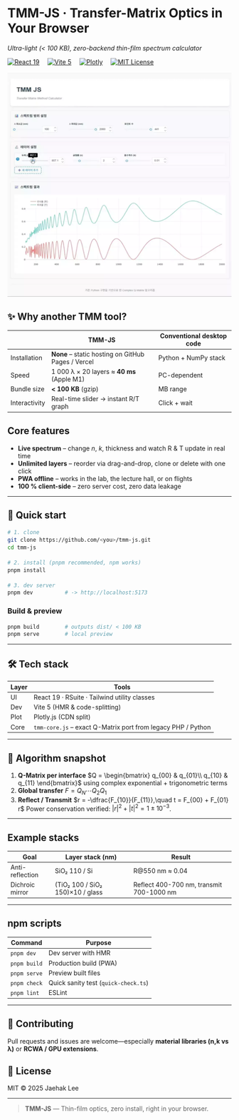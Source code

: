 
# TMM-JS · Transfer-Matrix Optics in Your Browser  
*Ultra-light (< 100 KB), zero-backend thin-film spectrum calculator*

[![React 19](https://img.shields.io/badge/React-19.0-blue?logo=react)](https://react.dev/) 
[![Vite 5](https://img.shields.io/badge/Vite-5.0-purple?logo=vite)](https://vitejs.dev/) 
[![Plotly](https://img.shields.io/badge/Plotly-latest-orange?logo=plotly)](https://plotly.com/javascript/) 
[![MIT License](https://img.shields.io/badge/License-MIT-green.svg)](LICENSE)

<p align="center">
  <img src="docs/tmmjs.webp" width="600" alt="Live demo">
</p>

## ✨ Why another TMM tool?
|                     | **TMM-JS**          | Conventional desktop code |
|---------------------|---------------------|---------------------------|
| Installation        | **None** – static hosting on GitHub Pages / Vercel | Python + NumPy stack |
| Speed               | 1 000 λ × 20 layers ≈ **40 ms** (Apple M1) | PC-dependent          |
| Bundle size         | **< 100 KB** (gzip) | MB range                 |
| Interactivity       | Real-time slider → instant R/T graph       | Click + wait          |

## Core features
- **Live spectrum** – change *n*, *k*, thickness and watch R & T update in real time  
- **Unlimited layers** – reorder via drag-and-drop, clone or delete with one click  
- **PWA offline** – works in the lab, the lecture hall, or on flights  
- **100 % client-side** – zero server cost, zero data leakage

---

## 🚀 Quick start
```bash
# 1. clone
git clone https://github.com/<you>/tmm-js.git
cd tmm-js

# 2. install (pnpm recommended, npm works)
pnpm install

# 3. dev server
pnpm dev          # -> http://localhost:5173
````

### Build & preview

```bash
pnpm build        # outputs dist/ < 100 KB
pnpm serve        # local preview
```

---

## 🛠 Tech stack

| Layer | Tools                                                        |
| ----- | ------------------------------------------------------------ |
| UI    | React 19 · RSuite · Tailwind utility classes                 |
| Dev   | Vite 5 (HMR & code-splitting)                                |
| Plot  | Plotly.js (CDN split)                                        |
| Core  | `tmm-core.js` – exact Q-Matrix port from legacy PHP / Python |

---

## 📐 Algorithm snapshot

1. **Q-Matrix per interface**
   $Q = \begin{bmatrix} q_{00} & q_{01}\\ q_{10} & q_{11} \end{bmatrix}$ using complex exponential + trigonometric terms
2. **Global transfer**
   $F = Q_N \cdots Q_2 Q_1$
3. **Reflect / Transmit**
   $r = -\dfrac{F_{10}}{F_{11}},\quad t = F_{00} + F_{01} r$
   Power conservation verified: $|r|^2 + |t|^2 = 1 \pm 10^{-3}$.

---

## Example stacks

| Goal            | Layer stack (nm)                 | Result                                   |
| --------------- | -------------------------------- | ---------------------------------------- |
| Anti-reflection | SiO₂ 110 / Si                    | R\@550 nm ≈ 0.04                         |
| Dichroic mirror | (TiO₂ 100 / SiO₂ 150)×10 / glass | Reflect 400-700 nm, transmit 700-1000 nm |

---

## npm scripts

| Command      | Purpose                              |
| ------------ | ------------------------------------ |
| `pnpm dev`   | Dev server with HMR                  |
| `pnpm build` | Production build (PWA)               |
| `pnpm serve` | Preview built files                  |
| `pnpm check` | Quick sanity test (`quick-check.ts`) |
| `pnpm lint`  | ESLint                               |

---

## 🤝 Contributing

Pull requests and issues are welcome—especially **material libraries (n,k vs λ)** or **RCWA / GPU extensions**.

## 📝 License

MIT © 2025 Jaehak Lee

---

> **TMM-JS** — Thin-film optics, zero install, right in your browser.

```